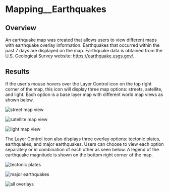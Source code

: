 # Mapping__Earthquakes

## Overview
An earthquake map was created that allows users to view different maps with earthquake overlay information. Earthquakes that occurred within the past 7 days are displayed on the map.  Earthquake data is obtained from the U.S. Geological Survey website: https://earthquake.usgs.gov/.

## Results
If the user's mouse hovers over the Layer Control icon on the top right corner of the map, this icon will display three map options: streets, satellite, and light. Each option is a base layer map with different world map views as shown below.

![street map view](https://user-images.githubusercontent.com/89353378/145731961-de66df9d-0695-4c81-9490-4cd1de8d513d.png)

![satellite map view](https://user-images.githubusercontent.com/89353378/145731964-d326ad22-fe0a-42ac-96c3-f8f8d70ffcce.png)

![light map view](https://user-images.githubusercontent.com/89353378/145731422-0a334c93-9dea-4ac3-bb65-d65eec2a2b18.png)


The Layer Control icon also displays three overlay options: tectonic plates, earthquakes, and major earthquakes.  Users can choose to view each option separately or in combination of each other as seen below.  A legend of the earthquake magnitude is shown on the bottom right corner of the map. 

![tectonic plates](https://user-images.githubusercontent.com/89353378/145731859-f76ca9d3-6431-4395-8f37-444552c1a457.png)

![major earthquakes](https://user-images.githubusercontent.com/89353378/145731640-f5eff8f7-bfcc-46f5-8e41-500780f43eec.png)

![all overlays](https://user-images.githubusercontent.com/89353378/145731641-7a012108-1ff4-40e4-b30c-d4ad0772f669.png)



